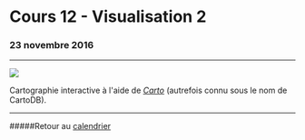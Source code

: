 # Cours 12 - Visualisation 2
### 23 novembre 2016
-----

![](/assets/Carto_Logo.png)

Cartographie interactive à l'aide de [*Carto*](https://carto.com/) (autrefois connu sous le nom de CartoDB).

-----

#####Retour au [calendrier](/calendrier.md)

